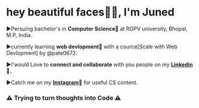 <h1>hey beautiful faces👋🏿, I'm Juned</h1> 

▶️Persuing bachelor's in <b>Computer Science🚀</b> at RGPV university, Bhopal, M.P, India.

▶️currently learning <b>web devlopment🚀</b> with a cource[Scale with Web Devlopment] by @pate0672.

▶️I'would Love to <b>connect and collaborate</b> with you people on my <b><a href="https://www.linkedin.com/in/juned-ali-khan-958b70204">Linkedin</a> 🚀.</b>

▶️Catch me on my <b><a href="https://instagram.com/mr.programmerr_?igshid=r4oj32wdezmj">Instagram</a>🚀</b> for useful CS content.

<h3>⚠️ Trying to turn thoughts into Code ⚠️</h3>
